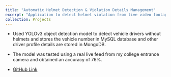 ```yaml
---
title: "Automatic Helmet Detection & Violation Details Management"
excerpt: "Application to detect helmet violation from live video footage and also store the details in a database.<br/><img src='/images/500x300.png'>"
collection: Projects
---
```


* Used YOLOv3 object detection model to detect vehicle drivers without helmets and stores the vehicle number in MySQL database and other driver profile details are stored in MongoDB.

* The model was tested using a real live feed from my college entrance camera and obtained an accuracy of 76%.

* [GitHub Link](https://github.com/YashwanthYS/yolo_helmet_detection)
